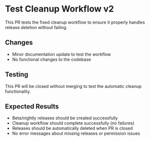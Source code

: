 # Test Cleanup Workflow v2

This PR tests the fixed cleanup workflow to ensure it properly handles release deletion without failing.

## Changes
- Minor documentation update to test the workflow
- No functional changes to the codebase

## Testing
This PR will be closed without merging to test the automatic cleanup functionality.

## Expected Results
- Beta/nightly releases should be created successfully
- Cleanup workflow should complete successfully (no failures)
- Releases should be automatically deleted when PR is closed
- No error messages about missing releases or permission issues
